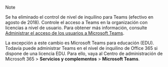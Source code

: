 > [!NOTE]
> Se ha eliminado el control de nivel de inquilino para Teams (efectivo en agosto de 2018). Controle el acceso a Teams en la organización con licencias a nivel de usuario. Para obtener más información, consulte [Administrar el acceso de los usuarios a Microsoft Teams](../user-access.md).

La excepción a este cambio es Microsoft Teams para educación (EDU). Todavía puede administrar Teams en el nivel de inquilino de Office 365 si dispone de una licencia EDU. Para ello, vaya al Centro de administración de Microsoft 365 > **Servicios y complementos** > **Microsoft Teams**.
